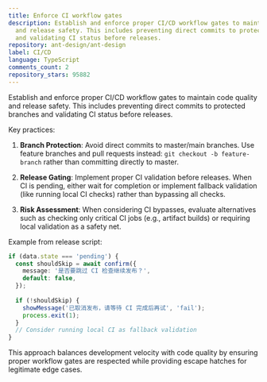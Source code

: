 ```yaml
---
title: Enforce CI workflow gates
description: Establish and enforce proper CI/CD workflow gates to maintain code quality
  and release safety. This includes preventing direct commits to protected branches
  and validating CI status before releases.
repository: ant-design/ant-design
label: CI/CD
language: TypeScript
comments_count: 2
repository_stars: 95882
---
```


Establish and enforce proper CI/CD workflow gates to maintain code quality and release safety. This includes preventing direct commits to protected branches and validating CI status before releases.

Key practices:
1. **Branch Protection**: Avoid direct commits to master/main branches. Use feature branches and pull requests instead: `git checkout -b feature-branch` rather than committing directly to master.

2. **Release Gating**: Implement proper CI validation before releases. When CI is pending, either wait for completion or implement fallback validation (like running local CI checks) rather than bypassing all checks.

3. **Risk Assessment**: When considering CI bypasses, evaluate alternatives such as checking only critical CI jobs (e.g., artifact builds) or requiring local validation as a safety net.

Example from release script:
```typescript
if (data.state === 'pending') {
  const shouldSkip = await confirm({
    message: '是否要跳过 CI 检查继续发布？',
    default: false,
  });
  
  if (!shouldSkip) {
    showMessage('已取消发布，请等待 CI 完成后再试', 'fail');
    process.exit(1);
  }
  // Consider running local CI as fallback validation
}
```

This approach balances development velocity with code quality by ensuring proper workflow gates are respected while providing escape hatches for legitimate edge cases.